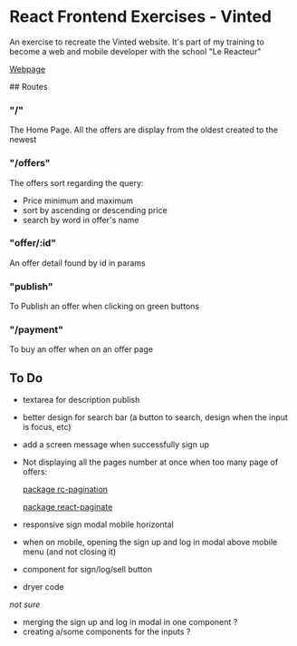 # React Frontend Exercises - Vinted

An exercise to recreate the Vinted website. It's part of my training to become a web and mobile developer with the school "Le Reacteur"

[Webpage](https://vint-react-front-antoine-soliv.netlify.app/)

## Routes

### "/"

The Home Page.
All the offers are display from the oldest created to the newest

### "/offers"

The offers sort regarding the query:

- Price minimum and maximum
- sort by ascending or descending price
- search by word in offer's name

### "offer/:id"

An offer detail found by id in params

### "publish"

To Publish an offer when clicking on green buttons

### "/payment"

To buy an offer when on an offer page

## To Do

- textarea for description publish
- better design for search bar (a button to search, design when the input is focus, etc)
- add a screen message when successfully sign up
- Not displaying all the pages number at once when too many page of offers:

  [package rc-pagination](https://www.npmjs.com/package/rc-pagination)

  [package react-paginate](https://www.npmjs.com/package/react-paginate)

- responsive sign modal mobile horizontal
- when on mobile, opening the sign up and log in modal above mobile menu (and not closing it)
- component for sign/log/sell button
- dryer code

_not sure_

- merging the sign up and log in modal in one component ?
- creating a/some components for the inputs ?
